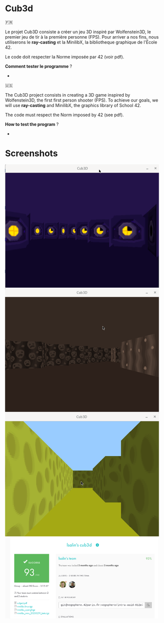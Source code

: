 # Cub3d

🇫🇷

Le projet Cub3D consiste a créer un jeu 3D inspiré par Wolfenstein3D, le premier jeu de tir à la première personne (FPS).
Pour arriver a nos fins, nous utiliserons le __ray-casting__ et la MinilibX, la bibliotheque graphique de l'École 42.

Le code doit respecter la Norme imposée par 42 (voir pdf).

__Comment tester le programme__ ?

* 

🇺🇸

The Cub3D project consists in creating a 3D game inspired by Wolfenstein3D, the first first person shooter (FPS).
To achieve our goals, we will use __ray-casting__ and MinilibX, the graphics library of School 42.

The code must respect the Norm imposed by 42 (see pdf).

__How to test the program__ ?

* 

# Screenshots

![DungeonMap](dungeon_map.png)
![SadFaceMap](sad_face_map.png)
![CheeseMazeMap](cheese_maze.png)
![Rating](rating.png)
